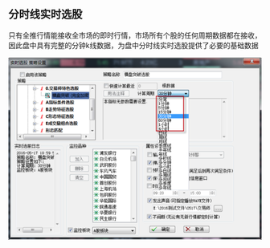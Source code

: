 ## 分时线实时选股

只有全推行情能接收全市场的即时行情，市场所有个股的任何周期数据都在接收，因此盘中具有完整的分钟k线数据，为盘中分时线实时选股提供了必要的基础数据

![](/assets/1921.png)